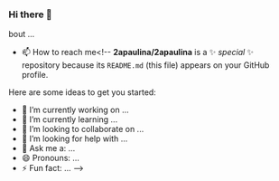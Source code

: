 ### Hi there 👋

bout ...
- 📫 How to reach me<!--
**2apaulina/2apaulina** is a ✨ _special_ ✨ repository because its `README.md` (this file) appears on your GitHub profile.

Here are some ideas to get you started:

- 🔭 I’m currently working on ...
- 🌱 I’m currently learning ...
- 👯 I’m looking to collaborate on ...
- 🤔 I’m looking for help with ...
- 💬 Ask me a: ...
- 😄 Pronouns: ...
- ⚡ Fun fact: ...
-->

